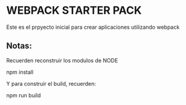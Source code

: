 # WEBPACK STARTER PACK

Este es el prpyecto inicial para crear aplicaciones utilizando webpack

## Notas:

Recuerden reconstruir los modulos de NODE

npm install

Y para construir el build, recuerden:

npm run build